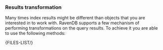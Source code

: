 ﻿### Results transformation

Many times index results might be different than objects that you are interested in to work with. RavenDB supports a few mechanism of performing transformations on the query results. 
To achieve it you are able to use the following methods:

{FILES-LIST/}